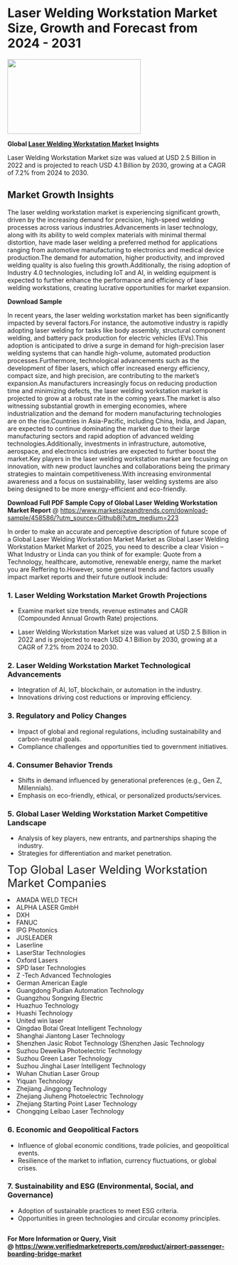 <H1>Laser Welding Workstation Market Size, Growth and Forecast from 2024 - 2031</H1><img class="aligncenter size-medium wp-image-584254" src="https://thirdeyenews.in/wp-content/uploads/2024/09/Global-Market-Research-300x168.jpeg" alt="" width="300" height="168" /><p><strong>Global&nbsp;<a href="https://www.marketsizeandtrends.com/download-sample/458586/?utm_source=Github8j?utm_medium=223">Laser Welding Workstation Market</a> Insights</strong></p><p>Laser Welding Workstation Market size was valued at USD 2.5 Billion in 2022 and is projected to reach USD 4.1 Billion by 2030, growing at a CAGR of 7.2% from 2024 to 2030.</p><p><h2>Market Growth Insights</h2> <p>The laser welding workstation market is experiencing significant growth, driven by the increasing demand for precision, high-speed welding processes across various industries.Advancements in laser technology, along with its ability to weld complex materials with minimal thermal distortion, have made laser welding a preferred method for applications ranging from automotive manufacturing to electronics and medical device production.The demand for automation, higher productivity, and improved welding quality is also fueling this growth.Additionally, the rising adoption of Industry 4.0 technologies, including IoT and AI, in welding equipment is expected to further enhance the performance and efficiency of laser welding workstations, creating lucrative opportunities for market expansion.</p> <p><strong>Download Sample</strong></p> <p>In recent years, the laser welding workstation market has been significantly impacted by several factors.For instance, the automotive industry is rapidly adopting laser welding for tasks like body assembly, structural component welding, and battery pack production for electric vehicles (EVs).This adoption is anticipated to drive a surge in demand for high-precision laser welding systems that can handle high-volume, automated production processes.Furthermore, technological advancements such as the development of fiber lasers, which offer increased energy efficiency, compact size, and high precision, are contributing to the market’s expansion.As manufacturers increasingly focus on reducing production time and minimizing defects, the laser welding workstation market is projected to grow at a robust rate in the coming years.The market is also witnessing substantial growth in emerging economies, where industrialization and the demand for modern manufacturing technologies are on the rise.Countries in Asia-Pacific, including China, India, and Japan, are expected to continue dominating the market due to their large manufacturing sectors and rapid adoption of advanced welding technologies.Additionally, investments in infrastructure, automotive, aerospace, and electronics industries are expected to further boost the market.Key players in the laser welding workstation market are focusing on innovation, with new product launches and collaborations being the primary strategies to maintain competitiveness.With increasing environmental awareness and a focus on sustainability, laser welding systems are also being designed to be more energy-efficient and eco-friendly.<p><span class=""><strong>Download Full PDF Sample Copy of Global Laser Welding Workstation Market Report</strong> @ <a href="https://www.marketsizeandtrends.com/download-sample/458586/?utm_source=Github8j?utm_medium=223" target="_blank">https://www.marketsizeandtrends.com/download-sample/458586/?utm_source=Github8j?utm_medium=223</a></span></p><p>In order to make an accurate and perceptive description of future scope of a Global&nbsp;Laser Welding Workstation Market Market as Global&nbsp;Laser Welding Workstation Market Market of 2025, you need to describe a clear Vision &ndash; What Industry or Linda can you think of for example: Quote from a Technology, healthcare, automotive, renewable energy, name the market you are Reffering to.However, some general trends and factors usually impact market reports and their future outlook include:</p><h3>1.&nbsp;<strong>Laser Welding Workstation Market Growth Projections</strong></h3><ul><li>Examine market size trends, revenue estimates and CAGR (Compounded Annual Growth Rate) projections.</li><li><p>Laser Welding Workstation Market size was valued at USD 2.5 Billion in 2022 and is projected to reach USD 4.1 Billion by 2030, growing at a CAGR of 7.2% from 2024 to 2030.</p></li></ul><h3>2.&nbsp;<strong>Laser Welding Workstation Market Technological Advancements</strong></h3><ul><li>Integration of AI, IoT, blockchain, or automation in the industry.</li><li>Innovations driving cost reductions or improving efficiency.</li></ul><h3>3.&nbsp;<strong>Regulatory and Policy Changes</strong></h3><ul><li>Impact of global and regional regulations, including sustainability and carbon-neutral goals.</li><li>Compliance challenges and opportunities tied to government initiatives.</li></ul><h3>4.&nbsp;<strong>Consumer Behavior Trends</strong></h3><ul><li>Shifts in demand influenced by generational preferences (e.g., Gen Z, Millennials).</li><li>Emphasis on eco-friendly, ethical, or personalized products/services.</li></ul><h3>5.&nbsp;<strong>Global Laser Welding Workstation Market Competitive Landscape</strong></h3><ul><li>Analysis of key players, new entrants, and partnerships shaping the industry.</li><li>Strategies for differentiation and market penetration.</li></ul><p data-pm-slice="1 1 []"><span style="color: inherit; font-family: inherit; font-size: 25px;">Top Global Laser Welding Workstation Market Companies</span></p><div class="" data-test-id=""><p><li>AMADA WELD TECH</li><li> ALPHA LASER GmbH</li><li> DXH</li><li> FANUC</li><li> IPG Photonics</li><li> JUSLEADER</li><li> Laserline</li><li> LaserStar Technologies</li><li> Oxford Lasers</li><li> SPD laser Technologies</li><li> Z -Tech Advanced Technologies</li><li> German American Eagle</li><li> Guangdong Pudian Automation Technology</li><li> Guangzhou Songxing Electric</li><li> Huazhuo Technology</li><li> Huashi Technology</li><li> United win laser</li><li> Qingdao Botai Great Intelligent Technology</li><li> Shanghai Jiantong Laser Technology</li><li> Shenzhen Jasic Robot Technology (Shenzhen Jasic Technology</li><li> Suzhou Deweika Photoelectric Technology</li><li> Suzhou Green Laser Technology</li><li> Suzhou Jinghai Laser Intelligent Technology</li><li> Wuhan Chutian Laser Group</li><li> Yiquan Technology</li><li> Zhejiang Jinggong Technology</li><li> Zhejiang Jiuheng Photoelectric Technology</li><li> Zhejiang Starting Point Laser Technology</li><li> Chongqing Leibao Laser Technology</li></p></div><h3>6.&nbsp;<strong>Economic and Geopolitical Factors</strong></h3><ul><li>Influence of global economic conditions, trade policies, and geopolitical events.</li><li>Resilience of the market to inflation, currency fluctuations, or global crises.</li></ul><h3>7.&nbsp;<strong>Sustainability and ESG (Environmental, Social, and Governance)</strong></h3><ul><li>Adoption of sustainable practices to meet ESG criteria.</li><li>Opportunities in green technologies and circular economy principles.</li></ul><h2><strong style="font-size: 14px;">For More Information or Query, Visit @&nbsp;</strong><a style="background-color: #ffffff; font-size: 14px;" href="https://www.marketsizeandtrends.com/report/laser-welding-workstation-market/" target="_blank">https://www.verifiedmarketreports.com/product/airport-passenger-boarding-bridge-market</a></h2>